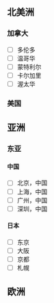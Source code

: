 
## 北美洲

### 加拿大
- [ ] 多伦多
- [ ] 温哥华
- [ ] 蒙特利尔
- [ ] 卡尔加里
- [ ] 渥太华

### 美国



## 亚洲

### 东亚

#### 中国
- [ ] 北京，中国
- [ ] 上海，中国
- [ ] 广州，中国
- [ ] 深圳，中国

#### 日本
- [ ] 东京
- [ ] 大阪
- [ ] 京都
- [ ] 札幌

## 欧洲

